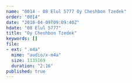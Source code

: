 ```yaml
---
name: "0014 - 08 Elul 5777 Oy Cheshbon Tzedek"
order: "0014"
date: "2018-04-09T09:09:40Z"
hdate: "08 Elul 5777"
title: "Oy Cheshbon Tzedek"
keywords: []
file:
- ext: ".m4a"
  mime: "audio/x-m4a"
  size: 1135169
  duration: "2:16"
published: true
---
```


